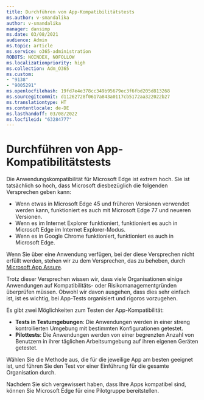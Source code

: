 ```yaml
---
title: Durchführen von App-Kompatibilitätstests
ms.author: v-smandalika
author: v-smandalika
manager: dansimp
ms.date: 03/08/2021
audience: Admin
ms.topic: article
ms.service: o365-administration
ROBOTS: NOINDEX, NOFOLLOW
ms.localizationpriority: high
ms.collection: Adm_O365
ms.custom:
- "9138"
- "9005291"
ms.openlocfilehash: 19fd7e4e378cc349b95679ec3f6fbd205d813268
ms.sourcegitcommit: d11262728f0617a843a0117cb5172aa322022b27
ms.translationtype: HT
ms.contentlocale: de-DE
ms.lasthandoff: 03/08/2022
ms.locfileid: "63284777"
---
```

# <a name="do-app-compatibility-testing"></a>Durchführen von App-Kompatibilitätstests

Die Anwendungskompatibilität für Microsoft Edge ist extrem hoch. Sie ist tatsächlich so hoch, dass Microsoft diesbezüglich die folgenden Versprechen geben kann:
- Wenn etwas in Microsoft Edge 45 und früheren Versionen verwendet werden kann, funktioniert es auch mit Microsoft Edge 77 und neueren Versionen.
- Wenn es im Internet Explorer funktioniert, funktioniert es auch in Microsoft Edge im Internet Explorer-Modus.
- Wenn es in Google Chrome funktioniert, funktioniert es auch in Microsoft Edge.

Wenn Sie über eine Anwendung verfügen, bei der diese Versprechen nicht erfüllt werden, stehen wir zu dem Versprechen, das zu beheben, durch [Microsoft App Assure](https://www.microsoft.com/fasttrack/microsoft-365/app-assure).

Trotz dieser Versprechen wissen wir, dass viele Organisationen einige Anwendungen auf Kompatibilitäts- oder Risikomanagementgründen überprüfen müssen. Obwohl wir davon ausgehen, dass dies sehr einfach ist, ist es wichtig, bei App-Tests organisiert und rigoros vorzugehen.

Es gibt zwei Möglichkeiten zum Testen der App-Kompatibilität:

- **Tests in Testumgebungen**: Die Anwendungen werden in einer streng kontrollierten Umgebung mit bestimmten Konfigurationen getestet.
- **Pilottests**: Die Anwendungen werden von einer begrenzten Anzahl von Benutzern in ihrer täglichen Arbeitsumgebung auf ihren eigenen Geräten getestet.

Wählen Sie die Methode aus, die für die jeweilige App am besten geeignet ist, und führen Sie den Test vor einer Einführung für die gesamte Organisation durch.

Nachdem Sie sich vergewissert haben, dass Ihre Apps kompatibel sind, können Sie Microsoft Edge für eine Pilotgruppe bereitstellen.
